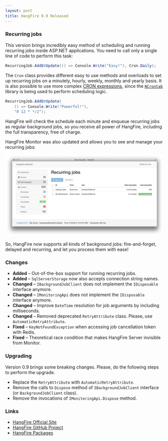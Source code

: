 ```yaml
---
layout: post
title: HangFire 0.9 Released
---
```


### Recurring jobs

This version brings incredibly easy method of scheduling and running recurring jobs inside ASP.NET applications. You need to call only a single line of code to perform this task:

```csharp
RecurringJob.AddOrUpdate(() => Console.Write("Easy!"), Cron.Daily);
```

The `Cron` class provides different easy to use methods and overloads to set up recurring jobs on a minutely, hourly, weekly, monthly and yearly basis. It is also possible to use more complex [CRON expressions](http://en.wikipedia.org/wiki/Cron#CRON_expression), since the [`NCrontab`](https://code.google.com/p/ncrontab/) library is being used to perform scheduling logic.

```csharp
RecurringJob.AddOrUpdate(
    () => Console.Write("Powerful!"), 
    "0 12 * */2");
```

HangFire will check the schedule each minute and enqueue recurring jobs as regular background jobs, so you receive all power of HangFire, including the full transparency, free of charge. 

HangFire Monitor was also updated and allows you to see and manage your recurring jobs:

![Recurring jobs](/img/recurring.png)

So, HangFire now supports all kinds of background jobs: fire-and-forget, delayed and recurring, and let you process them with ease!

### Changes

* **Added** – Out-of-the-box support for running recurring jobs.
* **Added** – `SqlServerStorage` now also accepts connection string names.
* **Changed** – `IBackgroundJobClient` does not implement the `IDisposable` interface anymore.
* **Changed** – `IMonitoringApi` does not implement the `IDisposable` interface anymore.
* **Changed** – Improve `DateTime` resolution for job arguments by including milliseconds.
* **Changed** – Removed deprecated `RetryAttribute` class. Please, use `AutomaticRetryAttribute`.
* **Fixed** – `KeyNotFoundException` when accessing job cancellation token with Redis.
* **Fixed** – Theoretical race condition that makes HangFire Server invisible from Monitor.

### Upgrading

Version 0.9 brings some breaking changes. Please, do the following steps to perform the upgrade.

* Replace the `RetryAttribute` with `AutomaticRetryAttribute`.
* Remove the calls to `Dispose` method of `IBackgroundJobClient` interface (or `BackgroundJobClient` class).
* Remove the invocations of `IMonitoringApi.Dispose` method.

### Links

* [HangFire Official Site](http://hangfire.io)
* [HangFire GitHub Project](https://github.com/odinserj/HangFire)
* [HangFire Packages](https://www.nuget.org/packages?q=hangfire)
